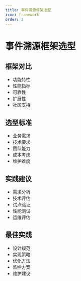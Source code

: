 ```yaml
---
title: 事件溯源框架选型
icon: framework
order: 3
---
```


# 事件溯源框架选型

## 框架对比
- 功能特性
- 性能指标
- 可靠性
- 扩展性
- 社区支持

## 选型标准
- 业务需求
- 技术要求
- 团队能力
- 成本考虑
- 维护难度

## 实践建议
- 需求分析
- 技术评估
- 试点验证
- 性能测试
- 运维评估

## 最佳实践
- 设计规范
- 实现策略
- 优化方法
- 监控方案
- 维护建议
